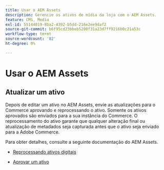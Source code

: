 ```yaml
---
title: Usar o AEM Assets
description: Gerencie os ativos de mídia da loja com o AEM Assets.
feature: CMS, Media
exl-id: 55144019-8ba2-4392-b5dd-216e2ee9daf2
source-git-commit: b6f95cd23bbeb5200f31a23d7ff9216b0c21a53c
workflow-type: tm+mt
source-wordcount: '82'
ht-degree: 0%

---
```


# Usar o AEM Assets

<!--In ACAP-844, this topic was linked to from the Commerce Admin products images and videos when the Assets integration is enabled. If the URL to the topic changes, be sure to add a redirect.-->

## Atualizar um ativo

Depois de editar um ativo no AEM Assets, envie as atualizações para o Commerce aprovando e reprocessando o ativo. Somente os ativos aprovados são enviados para a sua instância do Commerce. O reprocessamento do ativo garante que qualquer alteração final ou atualização de metadados seja capturada antes que o ativo seja enviado para a Adobe Commerce.

Para obter detalhes, consulte a seguinte documentação do AEM Assets.

- [Reprocessando ativos digitais](https://experienceleague.adobe.com/en/docs/experience-manager-cloud-service/content/assets/manage/reprocessing)

- [Aprovar um ativo](https://experienceleague.adobe.com/en/docs/experience-manager-cloud-service/content/assets/dynamicmedia/dynamic-media-open-apis/approve-assets)
